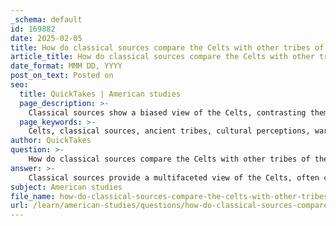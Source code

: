 ```yaml
---
_schema: default
id: 169882
date: 2025-02-05
title: How do classical sources compare the Celts with other tribes of the ancient world?
article_title: How do classical sources compare the Celts with other tribes of the ancient world?
date_format: MMM DD, YYYY
post_on_text: Posted on
seo:
  title: QuickTakes | American studies
  page_description: >-
    Classical sources show a biased view of the Celts, contrasting them with other ancient tribes in terms of culture, warfare, and societal structures, influencing modern interpretations and stereotypes.
  page_keywords: >-
    Celts, classical sources, ancient tribes, cultural perceptions, warfare, societal organization, Julius Caesar, De Bello Gallico, barbarism, Diodorus Siculus, Druids, ethnography, military practices, historical misconceptions, cultural continuity, archaeology
author: QuickTakes
question: >-
    How do classical sources compare the Celts with other tribes of the ancient world?
answer: >-
    Classical sources provide a multifaceted view of the Celts, often contrasting them with other tribes of the ancient world, particularly in the context of warfare, culture, and societal organization. Here are some key points of comparison based on the gathered information:\n\n1. **Cultural Perceptions**: Classical authors, such as Julius Caesar in his work *De Bello Gallico*, often depicted the Celts as barbaric and uncivilized compared to the Romans. This portrayal was influenced by the Romans' own cultural superiority complex and their need to justify military conquests. Caesar's accounts emphasized human sacrifice and other practices that were viewed as barbaric, contributing to a lasting negative stereotype of the Celts. In contrast, other tribes, such as the Germans, were sometimes portrayed with a degree of respect for their martial prowess, suggesting a nuanced bias in how different groups were perceived.\n\n2. **Military Practices**: The Celts were noted for their fierce fighting skills and distinctive military strategies, which included the use of chariots and a tribal structure where warriors fought for their clans. Classical historians like Herodotus and Diodorus Siculus documented these practices, often highlighting the mobility and surprise tactics employed by Celtic warriors. This contrasts with the more organized and disciplined military formations of the Romans, which were often seen as superior in terms of strategy and effectiveness.\n\n3. **Ethnographic Descriptions**: Classical sources provide ethnographic insights into Celtic society, detailing aspects such as the role of Druids, who served as religious leaders and educators. This contrasts with the societal structures of other tribes, where such roles may not have been as pronounced. The emphasis on the Druids in Celtic culture highlights a complexity that classical authors sometimes overlooked, leading to a generalized view of the Celts as a homogenous group.\n\n4. **Historical Misconceptions**: The reliance on classical sources has led to numerous misconceptions about the Celts. Many modern interpretations have uncritically accepted the negative stereotypes propagated by these ancient authors, neglecting the rich cultural and social structures that existed among various Celtic tribes. This contrasts with the more favorable portrayals of other tribes, which may have been more nuanced or less influenced by the need to justify military actions.\n\n5. **Cultural Continuity and Influence**: The influence of classical descriptions has shaped contemporary perceptions of the Celts, often overshadowing archaeological evidence that points to a sophisticated and diverse culture. The Celts' material culture, including art and artifacts, suggests a level of complexity that is often underrepresented in classical narratives.\n\nIn summary, classical sources provide a biased yet detailed perspective on the Celts, often contrasting them unfavorably with other tribes. This has led to a lasting image of the Celts as uncivilized, which modern scholarship seeks to challenge by highlighting the complexities and nuances of Celtic identity and culture.
subject: American studies
file_name: how-do-classical-sources-compare-the-celts-with-other-tribes-of-the-ancient-world.md
url: /learn/american-studies/questions/how-do-classical-sources-compare-the-celts-with-other-tribes-of-the-ancient-world
---
```


&nbsp;